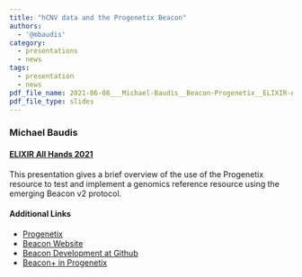 ```yaml
---
title: "hCNV data and the Progenetix Beacon"
authors:
  - '@mbaudis'
category:
  - presentations
  - news
tags:
  - presentation
  - news
pdf_file_name: 2021-06-08___Michael-Baudis__Beacon-Progenetix__ELIXIR-All-Hands.pdf
pdf_file_type: slides
---
```



### Michael Baudis
#### [ELIXIR All Hands 2021](https://elixirallhands.eventscase.com/EN/meeting)

This presentation gives a brief overview of the use of the Progenetix resource
to test and implement a genomics reference resource using the emerging Beacon v2
protocol.

<!--more-->

#### Additional Links

* [Progenetix](https://progenetix.org/)
* [Beacon Website](http://beacon-project.io)
* [Beacon Development at Github](https://github.com/ga4gh-beacon)
* [Beacon+ in Progenetix](https://progenetix.org/beaconplus-instances/beaconplus/)
